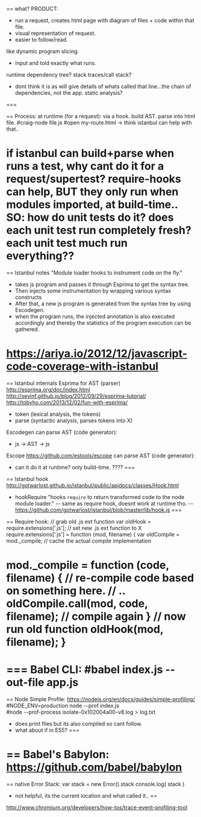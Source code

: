 == what?
PRODUCT:
- run a request, creates html page with diagram of files + code within that file.
- visual representation of request.
- easier to follow/read.

like dynamic program slicing.
- input and told exactly what runs.

runtime dependency tree?
stack traces/call stack?
- dont think it is as will give details of whats called that line...the chain of dependencies, not the app.
static analysis?

===

== Process:
at runtime (for a request):
via a hook. build AST. parse into html file.
#craig-node file.js
#open my-route.html -> think istanbul can help with that..

if istanbul can build+parse when runs a test, why cant do it for a request/supertest?
require-hooks can help, BUT they only run when modules imported, at build-time..
SO:
how do unit tests do it? does each unit test run completely fresh?
each unit test much run everything??
==

== Istanbul notes
"Module loader hooks to instrument code on the fly."

- takes js program and passes it through Esprima to get the syntax tree.
- Then injects some instrumentation by wrapping various syntax constructs
- After that, a new js program is generated from the syntax tree by using Escodegen.
- when the program runs, the injected annotation is also executed accordingly and thereby the statistics of the program execution can be gathered.

https://ariya.io/2012/12/javascript-code-coverage-with-istanbul
===

== Istanbul internals
Esprima for AST (parser)
http://esprima.org/doc/index.html
http://sevinf.github.io/blog/2012/09/29/esprima-tutorial/
http://tobyho.com/2013/12/02/fun-with-esprima/
- token (lexical analysis, the tokens)
- parse (syntactic analysis, parses tokens into X)

Escodegen can parse AST (code generator):
- js -> AST -> js

Escope https://github.com/estools/escope can parse AST (code generator):
- can it do it at runtime? only build-time. ????
===

== Istanbul hook
http://gotwarlost.github.io/istanbul/public/apidocs/classes/Hook.html
- hookRequire "hooks `require` to return transformed code to the node module loader."
-- same as require hook, doesnt work at runtime tho.
-- https://github.com/gotwarlost/istanbul/blob/master/lib/hook.js
===


== Require hook:
// grab old .js ext function
var oldHook = require.extensions['.js'];
// set new .js ext function to X
require.extensions['.js'] = function (mod, filename) {
  var oldCompile = mod._compile;
  // cache the actual compile implementation

  mod._compile = function (code, filename) {
    // re-compile code based on something here.
    // ..
    oldCompile.call(mod, code, filename);
    // compile again
  }
  // now run old function
  oldHook(mod, filename);
}
===



=== Babel CLI:
#babel index.js --out-file app.js
===

== Node Simple Profile:
https://nodejs.org/en/docs/guides/simple-profiling/
#NODE_ENV=production node --prof index.js   
#node --prof-process isolate-0x102004a00-v8.log > log.txt
- does print files but its also compiled so cant follow.
- what about if in ES5?
===

== Babel's Babylon:
https://github.com/babel/babylon
==

== native Error Stack:
var stack = new Error().stack
console.log( stack )
- not helpful, its the current location and what called it..
==

http://www.chromium.org/developers/how-tos/trace-event-profiling-tool
